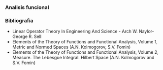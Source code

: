 ### Analisis funcional



### Bibliografia
  - Linear Operator Theory In Engineering And Science - Arch W. Naylor-George R. Sell
  - Elements of the Theory of Functions and Functional Analysis, Volume 1, Metric and Normed Spaces (A.N. Kolmogorov, S.V. Fomin)
  - Elements of the Theory of Functions and Functional Analysis, Volume 2, Measure. The Lebesgue Integral. Hilbert Space (A.N. Kolmogorov and S.V. Fomin)
